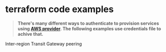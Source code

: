 # terraform code examples 


>__There's many different ways to authenticate to provision services using [AWS provider](https://registry.terraform.io/providers/hashicorp/aws/latest/docs).
>The following examples use credentials file to achive that.__


Inter-region Transit Gateway peering

